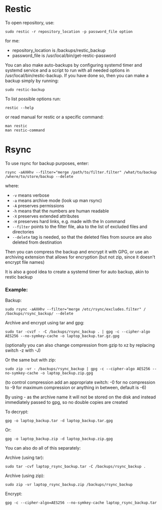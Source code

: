 # Restic

To open repository, use:

```
sudo restic -r repository_location -p password_file option
```

for me:

- repository_location is /backups/restic_backup
- password_file is /usr/local/bin/get-restic-password

You can also make auto-backups by configuring systemd timer and systemd service and a script to run with all needed options in /usr/local/bin/restic-backup. If you have done so, then you can make a backup simply by running:

```
sudo restic-backup
```

To list possible options run:

```
restic --help
```

or read manual for restic or a specific command:

```
man restic
man restic-command
```


# Rsync

To use rsync for backup purposes, enter:

```
rsync -aAXHhv --filter="merge /path/to/filter.filter" /what/to/backup /where/to/store/backup --delete
```

where:

* `-v` means verbose
* `-a` means archive mode (look up man rsync)
* `-A` preserves permissions
* `-h` means that the numbers are human readable
* `-X` preserves extended attributes
* `-H` preserves hard links, e.g. made with the ln command
* `--filter` points to the filter file, aka to the list of excluded files and directories
* `--delete` tag is needed, so that the deleted files from source are also deleted from destination

Then you can compress the backup and encrypt it with GPG, or use an archiving extension that allows for encryption (but not zip, since it doesn't encrypt file names)

It is also a good idea to create a systemd timer for auto backup, akin to restic backup

### Example:

Backup:

```
sudo rsync -aAXHhv --filter="merge /etc/rsync/excludes.filter" / /backups/rsync_backup/ --delete
```

Archive and encrypt using tar and gpg:

```
sudo tar -cvzf - -C /backups/rsync_backup . | gpg -c --cipher-algo AES256 --no-symkey-cache -o laptop_backup.tar.gz.gpg
```

(optionally you can also change compression from gzip to xz by replacing switch -z with -J)

Or the same but with zip:

```
sudo zip -vr - /backups/rsync_backup | gpg -c --cipher-algo AES256 --no-symkey-cache -o laptop_backup.zip.gpg
```

(to control compression add an appropriate switch: -0 for no compression to -9 for maximum compression or anything in between, default is -6)

By using - as the archive name it will not be stored on the disk and instead immediately passed to gpg, so no double copies are created

To decrypt:

```
gpg -o laptop_backup.tar -d laptop_backup.tar.gpg
```

Or:

```
gpg -o laptop_backup.zip -d laptop_backup.zip.gpg
```

You can also do all of this separately:

Archive (using tar):

```
sudo tar -cvf laptop_rsync_backup.tar -C /backups/rsync_backup .
```

Archive (using zip):

```
sudo zip -vr laptop_rsync_backup.zip /backups/rsync_backup
```

Encrypt:

```
gpg -c --cipher-algo=AES256 --no-symkey-cache laptop_rsync_backup.tar
```